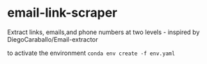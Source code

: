 # email-link-scraper
Extract links, emails,and phone numbers at two levels - inspired by DiegoCaraballo/Email-extractor

to activate the environment
`conda env create -f env.yaml`


